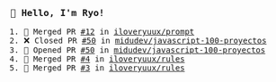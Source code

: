 <samp>

### 👋 Hello, I'm Ryo!
<!--START_SECTION:activity-->
1. 🎉 Merged PR [#12](https://github.com/iloveryuux/prompt/pull/12) in [iloveryuux/prompt](https://github.com/iloveryuux/prompt)
2. ❌ Closed PR [#50](https://github.com/midudev/javascript-100-proyectos/pull/50) in [midudev/javascript-100-proyectos](https://github.com/midudev/javascript-100-proyectos)
3. 💪 Opened PR [#50](https://github.com/midudev/javascript-100-proyectos/pull/50) in [midudev/javascript-100-proyectos](https://github.com/midudev/javascript-100-proyectos)
4. 🎉 Merged PR [#4](https://github.com/iloveryuux/rules/pull/4) in [iloveryuux/rules](https://github.com/iloveryuux/rules)
5. 🎉 Merged PR [#3](https://github.com/iloveryuux/rules/pull/3) in [iloveryuux/rules](https://github.com/iloveryuux/rules)
<!--END_SECTION:activity-->
